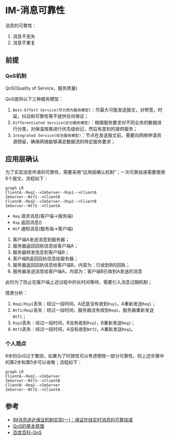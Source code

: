 # IM-消息可靠性

消息的可靠性：

1. 消息不丢失
2. 消息不重复



## 前提

### QoS机制

QoS(Quality of Service，服务质量)

QoS提供以下三种服务模型：

1. `Best-Effort Service(尽力而为服务模型)`：尽最大可能发送报文，对带宽，时延，抖动和可靠性等不提供任何保证；
2. `Differentiated Service(区分服务模型)`：根据服务要求对不同业务的数据进行分类，对保温按类进行优先级标记，然后有差别的提供服务；
3. `Integrated Service(综合服务模型)`：节点在发送报文前，需要向网络申请资源预留，确保网络能够满足数据流的特定服务要求；



## 应用层确认

为了实现消息传递的可靠性，需要采用“应用层确认机制”；一次可靠投递需要使用6个报文，流程如下：

```mermaid
graph LR
ClientA--Req1-->ImServer--Rsp1-->ClientA
ImServer--Ntf1-->ClientB
ClientB--Req2-->ImServer--Rsp2-->ClientB
ImServer--Ntf2-->ClientA
```

- `Req` 请求消息(客户端->服务端)
- `Rsp` 返回消息()
- `Ntf` 通知消息(服务端->客户端)

1. 客户端A发送消息到服务器；
2. 服务器返回回执信息给客户端A；
3. 服务器转发信息到客户端B；
4. 客户端B返回回执信息给服务器；
5. 服务器返回回执信息给客户端B，内容为：已收到B的回执；
6. 服务器发送消息给客户端A，内容为：客户端B已收到A发送的消息

此时为了防止在客户端上述过程中的长时间等待，需要引入消息过期机制；

情景分析：

1. `Req1/Rsp1`丢失：经过一段时间，A还是没有收到`Rsp1`，A重新发送`Req1`；
2. `Ntf1/Req2`丢失：经过一段时间，服务器没有收到`Req2`，服务器重新发送`Ntf1`；
3. `Rsp2`丢失：经过一段时间，B没有收到`Rsp2`，B重新发送`Req2`；
4. `Ntf2`丢失：经过一段时间，A没有收到`Ntf2`，A重新发送`Req1`。



### 个人观点

6步的QoS过于繁琐，如果为了时效性可以考虑牺牲一部分可靠性，则上述步骤中的第2步和第5步可以省略；流程如下：

```mermaid
graph LR
ClientA--Req1-->ImServer
ImServer--Ntf1-->ClientB
ClientB--Req2-->ImServer
ImServer--Ntf2-->ClientA
```



## 参考

- [IM消息送达保证机制实现(一)：保证在线实时消息的可靠投递](http://www.52im.net/thread-294-1-1.html)
- [QoS的基本原理](https://blog.csdn.net/c1194758555/article/details/78839184)
- [百度百科-QoS](https://baike.baidu.com/item/qos/404053?fr=aladdin)

